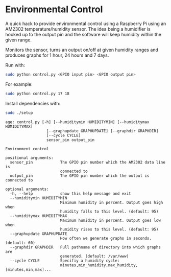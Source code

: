 # Environmental Control

A quick hack to provide environmental control using a Raspberry Pi using an AM2302 temperature/humidity sensor.  The idea being a humidifier is hooked up to the output pin and the software will keep humidity within the given range.

Monitors the sensor, turns an output on/off at given humidity ranges and produces graphs for 1 hour, 24 hours and 7 days.

Run with:
```bash
sudo python control.py <GPIO input pin> <GPIO output pin>
```

For example:
```bash
sudo python control.py 17 18
```

Install dependencies with:
```bash
sudo ./setup
```

```
age: control.py [-h] [--humiditymin HUMIDITYMIN] [--humiditymax HUMIDITYMAX]
                  [--graphupdate GRAPHUPDATE] [--graphdir GRAPHDIR]
                  [--cycle CYCLE]
                  sensor_pin output_pin

Environment control

positional arguments:
  sensor_pin            The GPIO pin number which the AM2302 data line is
                        connected to
  output_pin            The GPIO pin number which the output is connected to

optional arguments:
  -h, --help            show this help message and exit
  --humiditymin HUMIDITYMIN
                        Minimum humidity in percent. Output goes high when
                        humidity falls to this level. (default: 95)
  --humiditymax HUMIDITYMAX
                        Maximum humidity in percent. Output goes low when
                        humidity rises to this level. (default: 95)
  --graphupdate GRAPHUPDATE
                        How often we generate graphs in seconds. (default: 60)
  --graphdir GRAPHDIR   Full pathname of directory into which graphs are
                        generated. (default: /var/www)
  --cycle CYCLE         Specifiy a humidity cycle:
                        minutes,min_humidity,max_humidity,[minutes,min,max]...
```

